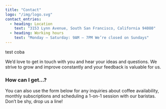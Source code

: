 ```yaml
---
title: "Contact"
logo: "/img/logo.svg"
contact_entries:
  - heading: Location
    text: "3153 Lynn Avenue, South San Francisco, California 94080"
  - heading: Working hours
    text: "Monday – Saturday: 9AM – 7PM We’re closed on Sundays"
---
```


test coba

We’d love to get in touch with you and hear your ideas and
questions. We strive to grow and improve constantly and your feedback
is valuable for us.

<h3 class="f4 b lh-title mb2">How can I get…?</h3>

You can also use the form below for any inquiries about coffee
availability, monthly subscriptions and scheduling a 1-on-1 session
with our baristas. Don’t be shy, drop us a line!
